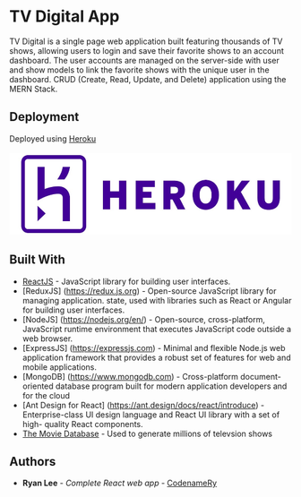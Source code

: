 # TV Digital App
TV Digital is a single page web application built featuring thousands of TV shows, allowing users to login and save their favorite shows to an account dashboard. The user accounts are managed on the server-side with user and show models to link the favorite shows with the unique user in the dashboard. CRUD (Create, Read, Update, and Delete) application using the MERN Stack. 

## Deployment

Deployed using <a href="https://react-tv-digital.herokuapp.com/">Heroku</a>
<br></br>
<a href="https://react-tv-digital.herokuapp.com/">
  <img src="/images/heroku-logo.jpeg" alt="Heroku" width="534" height="146">
</a>

## Built With

* [ReactJS](https://reactjs.org) - JavaScript library for building user interfaces.
* [ReduxJS] (https://redux.js.org) - Open-source JavaScript library for managing application. state, used with libraries such as React or Angular for building user interfaces.
* [NodeJS] (https://nodejs.org/en/) - Open-source, cross-platform, JavaScript runtime   environment that executes JavaScript code outside a web browser.
* [ExpressJS] (https://expressjs.com) - Minimal and flexible Node.js web application framework that provides a robust set of features for web and mobile applications. 
* [MongoDB] (https://www.mongodb.com) - Cross-platform document-oriented database program built for modern application developers and for the cloud 
* [Ant Design for React] (https://ant.design/docs/react/introduce) - Enterprise-class UI design language and React UI library with a set of high- quality React components.
* [The Movie Database](https://www.themoviedb.org) - Used to generate millions of televsion shows

## Authors

* **Ryan Lee** - *Complete React web app* - [CodenameRy](https://github.com/codenameRy)
